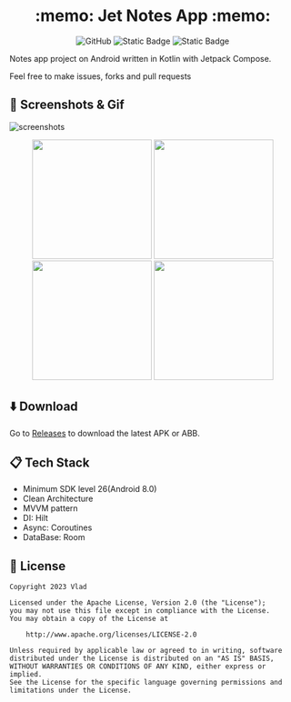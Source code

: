 <h1 align="center">
  :memo: Jet Notes App :memo:
</h1>

<p align="center">
  <img alt="GitHub" src="https://img.shields.io/github/license/VladShurakov/JetNotesApp?labelColor=black&color=%237F52FF">
  <img alt="Static Badge" src="https://img.shields.io/badge/Jetpack%20Compose-black?logo=jetpackcompose&logoColor=%237F52FF">
  <img alt="Static Badge" src="https://img.shields.io/badge/26%2B-%237F52FF?label=API&labelColor=black">
</p>

Notes app project on Android written in Kotlin with Jetpack Compose.

Feel free to make issues, forks and pull requests

## :iphone: Screenshots & Gif

![screenshots](https://github.com/VladShurakov/JetNotesApp/assets/117427146/40455469-5fd8-4249-99cc-4209a9c3e73b)

<p align="center">
  <img src="https://github.com/VladShurakov/JetNotesApp/assets/117427146/704b0784-5b22-444a-b893-c6ba3733633c" width="210">
  <img src="https://github.com/VladShurakov/JetNotesApp/assets/117427146/503e2f13-c2b5-402c-b622-4ca369843f14" width="210">
  <img src="https://github.com/VladShurakov/JetNotesApp/assets/117427146/19e2d47b-381f-47bc-9b75-045c777238bd" width="210">
  <img src="https://github.com/VladShurakov/JetNotesApp/assets/117427146/1ae11c02-4948-42d6-901e-e8ae4a5714fd" width="210">
</p>

## :arrow_down: Download

Go to [Releases](https://github.com/VladShurakov/JetNotesApp/releases) to download the latest APK or ABB.
   
## :clipboard: Tech Stack
- Minimum SDK level 26(Android 8.0)
- Clean Architecture
- MVVM pattern
- DI: Hilt
- Async: Coroutines
- DataBase: Room

## :page_facing_up: License

```
Copyright 2023 Vlad

Licensed under the Apache License, Version 2.0 (the "License");
you may not use this file except in compliance with the License.
You may obtain a copy of the License at

    http://www.apache.org/licenses/LICENSE-2.0

Unless required by applicable law or agreed to in writing, software
distributed under the License is distributed on an "AS IS" BASIS,
WITHOUT WARRANTIES OR CONDITIONS OF ANY KIND, either express or implied.
See the License for the specific language governing permissions and
limitations under the License.
```
